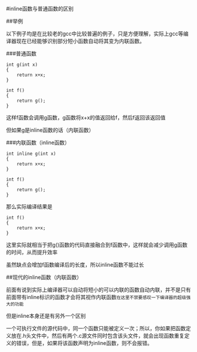 #inline函数与普通函数的区别

##举例

以下例子均是在比较老的gcc中比较普遍的例子，只是方便理解，实际上gcc等编译器现在已经能够识别部分短小函数自动将其变为内联函数。

###普通函数

```
int g(int x)
{
	return x+x;
}

int f()
{
	return g();
}
```
这样f函数会调用g函数，g函数将x+x的值返回给f，然后f返回该返回值

但如果g是inline函数的话（内联函数）

###内联函数（inline函数）

```
int inline g(int x)
{
	return x+x;
}

int f()
{
	return g();
}
```
那么实际编译结果是

```
int f()
{
	return x+x;
}
```
这里实际就相当于把g()函数的代码直接融合到f函数中，这样就会减少调用g函数的时间，从而提升效率

虽然缺点会增加f函数编译后的长度，所以inline函数不能过长

##现代的inline函数（内联函数）

前面有说到实际上编译器可以自动将短小的可以内联的函数自动内联，并不是只有前面带有inline标识的函数才会将其视作内联函数`在这里不禁要感叹一下编译器的超级强大的功能`

但是inline本身还是有另外一个区别

一个可执行文件的源代码中，同一个函数只能被定义一次；所以，你如果把函数定义放在.h头文件中，然后有两个.c源文件同时包含该头文件，就会出现函数重复定义的错误，但是，如果将该函数声明为inline函数，则不会报错。

